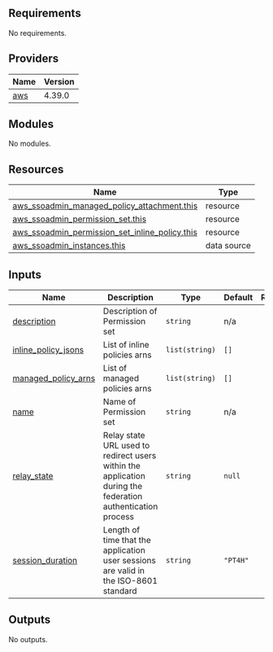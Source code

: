 <!-- BEGIN_TF_DOCS -->
## Requirements

No requirements.

## Providers

| Name | Version |
|------|---------|
| <a name="provider_aws"></a> [aws](#provider\_aws) | 4.39.0 |

## Modules

No modules.

## Resources

| Name | Type |
|------|------|
| [aws_ssoadmin_managed_policy_attachment.this](https://registry.terraform.io/providers/hashicorp/aws/latest/docs/resources/ssoadmin_managed_policy_attachment) | resource |
| [aws_ssoadmin_permission_set.this](https://registry.terraform.io/providers/hashicorp/aws/latest/docs/resources/ssoadmin_permission_set) | resource |
| [aws_ssoadmin_permission_set_inline_policy.this](https://registry.terraform.io/providers/hashicorp/aws/latest/docs/resources/ssoadmin_permission_set_inline_policy) | resource |
| [aws_ssoadmin_instances.this](https://registry.terraform.io/providers/hashicorp/aws/latest/docs/data-sources/ssoadmin_instances) | data source |

## Inputs

| Name | Description | Type | Default | Required |
|------|-------------|------|---------|:--------:|
| <a name="input_description"></a> [description](#input\_description) | Description of Permission set | `string` | n/a | yes |
| <a name="input_inline_policy_jsons"></a> [inline\_policy\_jsons](#input\_inline\_policy\_jsons) | List of inline policies arns | `list(string)` | `[]` | no |
| <a name="input_managed_policy_arns"></a> [managed\_policy\_arns](#input\_managed\_policy\_arns) | List of managed policies arns | `list(string)` | `[]` | no |
| <a name="input_name"></a> [name](#input\_name) | Name of Permission set | `string` | n/a | yes |
| <a name="input_relay_state"></a> [relay\_state](#input\_relay\_state) | Relay state URL used to redirect users within the application during the federation authentication process | `string` | `null` | no |
| <a name="input_session_duration"></a> [session\_duration](#input\_session\_duration) | Length of time that the application user sessions are valid in the ISO-8601 standard | `string` | `"PT4H"` | no |

## Outputs

No outputs.
<!-- END_TF_DOCS -->